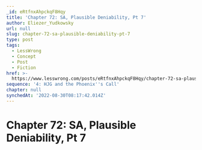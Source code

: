 ```yaml
---
_id: eRtfnxAhpckqF8Hqy
title: 'Chapter 72: SA, Plausible Deniability, Pt 7'
author: Eliezer_Yudkowsky
url: null
slug: chapter-72-sa-plausible-deniability-pt-7
type: post
tags:
  - LessWrong
  - Concept
  - Post
  - Fiction
href: >-
  https://www.lesswrong.com/posts/eRtfnxAhpckqF8Hqy/chapter-72-sa-plausible-deniability-pt-7
sequence: '4: HJG and the Phoenix''s Call'
chapter: null
synchedAt: '2022-08-30T08:17:42.014Z'
---
```

# Chapter 72: SA, Plausible Deniability, Pt 7

